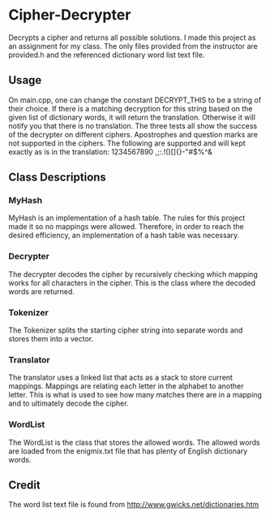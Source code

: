# Cipher-Decrypter
Decrypts a cipher and returns all possible solutions. I made this project as an assignment for my class. The only files provided from the instructor are provided.h and the referenced dictionary word list text file.

## Usage
On main.cpp, one can change the constant DECRYPT_THIS to be a string of their choice. If there is a matching decryption for this string based on the given list of dictionary words, it will return the translation. Otherwise it will notify you that there is no translation. The three tests all show the success of the decrypter on different ciphers. Apostrophes and question marks are not supported in the ciphers. The following are supported and will kept exactly as is in the translation: 1234567890 ,;:.!()[]{}-"#$%^&

## Class Descriptions
### MyHash
MyHash is an implementation of a hash table. The rules for this project made it so no mappings were allowed. Therefore, in order to reach the desired efficiency, an implementation of a hash table was necessary.

### Decrypter
The decrypter decodes the cipher by recursively checking which mapping works for all characters in the cipher. This is the class where the decoded words are returned.

### Tokenizer
The Tokenizer splits the starting cipher string into separate words and stores them into a vector.

### Translator
The translator uses a linked list that acts as a stack to store current mappings. Mappings are relating each letter in the alphabet to another letter. This is what is used to see how many matches there are in a mapping and to ultimately decode the cipher.

### WordList
The WordList is the class that stores the allowed words. The allowed words are loaded from the enigmix.txt file that has plenty of English dictionary words.

## Credit
The word list text file is found from http://www.gwicks.net/dictionaries.htm















